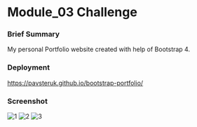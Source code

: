 # Module_03 Challenge

### Brief Summary
  My personal Portfolio website created with help of Bootstrap 4.

### Deployment
https://pavsteruk.github.io/bootstrap-portfolio/

### Screenshot

![1](https://user-images.githubusercontent.com/48164207/200670521-b8e97416-75c8-492d-8f58-69d206785823.png)
![2](https://user-images.githubusercontent.com/48164207/200670541-0cebcff3-74b3-47da-94b0-4c29beea6cdf.png)
![3](https://user-images.githubusercontent.com/48164207/200670563-bc844996-fc52-4d23-bc50-403ffbd524fc.png)
